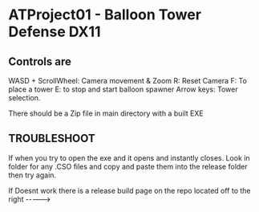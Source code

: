 # ATProject01 - Balloon Tower Defense DX11
## Controls are 

WASD + ScrollWheel:  Camera movement & Zoom
R: Reset Camera
F: To place a tower
E: to stop and start balloon spawner
Arrow keys: Tower selection.

There should be a Zip file in main directory with a built EXE

## TROUBLESHOOT
If when you try to open the exe and it opens and instantly closes.
Look in folder for any .CSO files and copy and paste them into the release folder then try again.

If Doesnt work there is a release build  page on the repo located off to the right ----->
